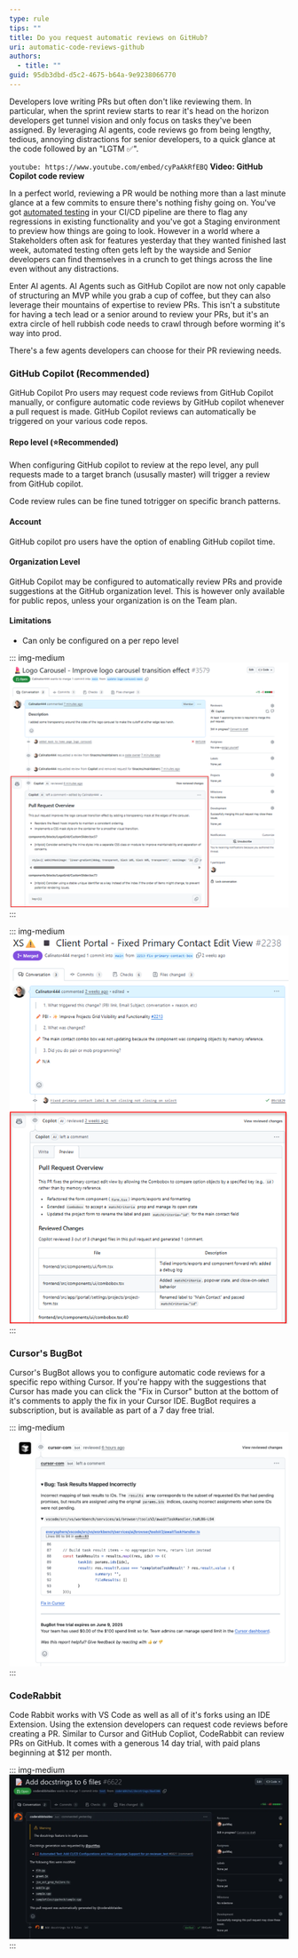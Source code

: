 ```yaml
---
type: rule
tips: ""
title: Do you request automatic reviews on GitHub?
uri: automatic-code-reviews-github
authors:
  - title: ""
guid: 95db3dbd-d5c2-4675-b64a-9e9238066770
---
```

Developers love writing PRs but often don't like reviewing them. In particular, when the sprint review starts to rear it's head on the horizon developers get tunnel vision and only focus on tasks they've been assigned. By leveraging AI agents, code reviews go from being lengthy, tedious, annoying distractions for senior developers, to a quick glance at the code followed by an "LGTM ✅".

`youtube: https://www.youtube.com/embed/cyPaAkRfEBQ`
**Video: GitHub Copilot code review**

<!--endintro-->

In a perfect world,  reviewing a PR would be nothing more than a last minute glance at a few commits to ensure there's nothing fishy going on. You've got [automated testing](https://www.ssw.com.au/rules/automated-ui-testing/) in your CI/CD pipeline are there to flag any regressions in existing functionality and you've got a Staging environment to preview how things are going to look. However in a world where a Stakeholders often ask for features yesterday that they wanted finished last week, automated testing often gets left by the wayside and Senior developers can find themselves in a crunch to get things across the line even without any distractions. 

Enter AI agents. AI Agents such as GitHub Copilot are now not only capable of structuring an MVP while you grab a cup of coffee, but they can also leverage their mountains of expertise to review PRs. This isn't a substitute for having a tech lead or a senior around to review your PRs, but it's an extra circle of hell rubbish code needs to crawl through before worming it's way into prod.


There's a few agents developers can choose for their PR reviewing needs.

### GitHub Copilot (Recommended)


GitHub Copilot Pro users may request code reviews from GitHub Copilot manually, or configure automatic code reviews by GitHub copilot whenever a pull request is made. GitHub Copilot reviews can automatically be triggered on your various code repos.





#### Repo level (⭐Recommended)

When configuring GitHub copilot to review at the repo level, any pull requests made to a target branch (ususally master) will trigger a review from GitHub copilot.

Code review rules can be fine tuned totrigger on specific branch patterns. 

#### Account

GitHub copilot pro users have the option of enabling GitHub copilot time.

#### Organization Level

GitHub Copilot may be configured to automatically review PRs and provide suggestions at the GitHub organization level. This is however only available for public repos, unless your organization is on the Team plan.


#### Limitations

* Can only be configured on a per repo level

::: img-medium
![Figure: Automatic code review on Tina.io using GitHub Copilot](auto-code-review-tina.png)
:::

::: img-medium
![Figure: Automatic code review for YakShaver using GitHub Copilot](yakshaver-code-review.png)
:::

### Cursor's BugBot

Cursor's BugBot allows you to configure automatic code reviews for a specific repo withing Cursor. If you're happy with the suggestions that Cursor has made you can click the "Fix in Cursor" button at the bottom of it's comments to apply the fix in your Cursor IDE. BugBot requires a subscription, but is available as part of a 7 day free trial.

::: img-medium
![Figure: Cursor's BugBot Leaving a comment on a PR](cursor-bugbot-example.png)
:::

### CodeRabbit

Code Rabbit works with VS Code as well as all of it's forks using an IDE Extension. Using the extension developers can request code reviews before creating a PR. Similar to Cursor and GitHub Copliot, CodeRabbit can review PRs on GitHub. It comes with a generous 14 day trial, with paid plans beginning at $12 per month.


::: img-medium
![Figure: CodeRabbit leaving a comment on a PR](coderabbit.webp)
:::
